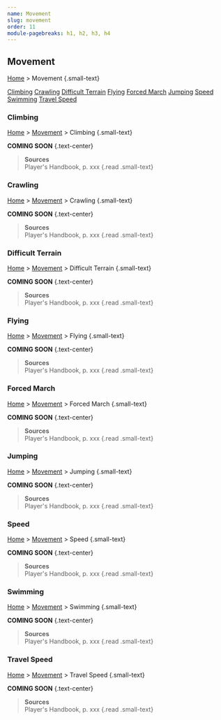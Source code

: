 ```yaml
---
name: Movement
slug: movement
order: 11
module-pagebreaks: h1, h2, h3, h4
---
```

## Movement
[Home](home) > Movement {.small-text}

<div id="menu-container">
    <a href="link">Climbing</a>
    <a href="link">Crawling</a>
    <a href="link">Difficult Terrain</a>
    <a href="link">Flying</a>
    <a href="link">Forced March</a>
    <a href="link">Jumping</a>
    <a href="link">Speed</a>
    <a href="link">Swimming</a>
    <a href="link">Travel Speed</a>
</div>



### Climbing
[Home](home) > [Movement](expenses) > Climbing {.small-text}

**COMING SOON** {.text-center}

> **Sources** <br/>
> Player's Handbook, p. xxx
{.read .small-text}



### Crawling
[Home](home) > [Movement](expenses) > Crawling {.small-text}

**COMING SOON** {.text-center}

> **Sources** <br/>
> Player's Handbook, p. xxx
{.read .small-text}



### Difficult Terrain
[Home](home) > [Movement](expenses) > Difficult Terrain {.small-text}

**COMING SOON** {.text-center}

> **Sources** <br/>
> Player's Handbook, p. xxx
{.read .small-text}



### Flying
[Home](home) > [Movement](expenses) > Flying {.small-text}

**COMING SOON** {.text-center}

> **Sources** <br/>
> Player's Handbook, p. xxx
{.read .small-text}



### Forced March
[Home](home) > [Movement](expenses) > Forced March {.small-text}

**COMING SOON** {.text-center}

> **Sources** <br/>
> Player's Handbook, p. xxx
{.read .small-text}



### Jumping
[Home](home) > [Movement](expenses) > Jumping {.small-text}

**COMING SOON** {.text-center}

> **Sources** <br/>
> Player's Handbook, p. xxx
{.read .small-text}



### Speed
[Home](home) > [Movement](expenses) > Speed {.small-text}

**COMING SOON** {.text-center}

> **Sources** <br/>
> Player's Handbook, p. xxx
{.read .small-text}



### Swimming
[Home](home) > [Movement](expenses) > Swimming {.small-text}

**COMING SOON** {.text-center}

> **Sources** <br/>
> Player's Handbook, p. xxx
{.read .small-text}



### Travel Speed
[Home](home) > [Movement](expenses) > Travel Speed {.small-text}

**COMING SOON** {.text-center}

> **Sources** <br/>
> Player's Handbook, p. xxx
{.read .small-text}
